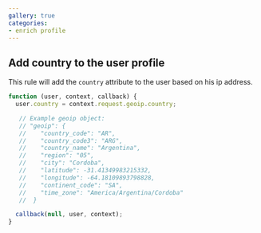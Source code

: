 ```yaml
---
gallery: true
categories:
- enrich profile
---
```

## Add country to the user profile

This rule will add the `country` attribute to the user based on his ip address.

```js
function (user, context, callback) {
  user.country = context.request.geoip.country;

   // Example geoip object:
   // "geoip": {
   //    "country_code": "AR",
   //    "country_code3": "ARG",
   //    "country_name": "Argentina",
   //    "region": "05",
   //    "city": "Cordoba",
   //    "latitude": -31.41349983215332,
   //    "longitude": -64.18109893798828,
   //    "continent_code": "SA",
   //    "time_zone": "America/Argentina/Cordoba"
   //  }

  callback(null, user, context);
}
```

